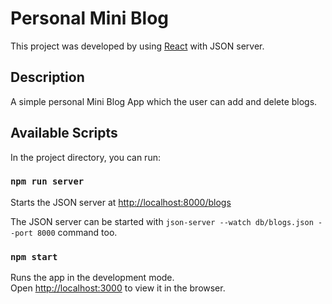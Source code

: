 # Personal Mini Blog

This project was developed by using [React](https://reactjs.org/) with JSON server.

## Description

A simple personal Mini Blog App which the user can add and delete blogs.

## Available Scripts

In the project directory, you can run:

### `npm run server`

Starts the JSON server at [http://localhost:8000/blogs](http://localhost:8000/blogs)

The JSON server can be started with `json-server --watch db/blogs.json --port 8000` command too.

### `npm start`

Runs the app in the development mode.<br />
Open [http://localhost:3000](http://localhost:3000) to view it in the browser.
